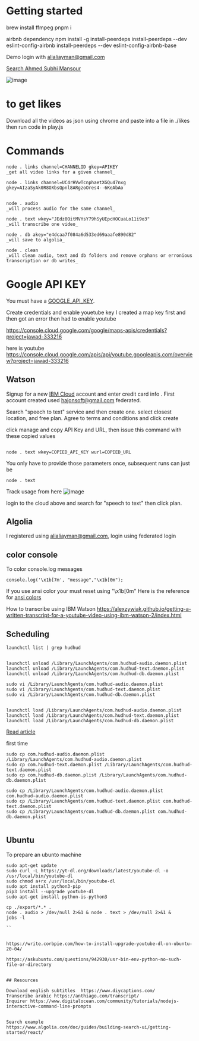 # Getting started

brew install ffmpeg
pnpm i

airbnb dependency
npm install -g install-peerdeps install-peerdeps --dev eslint-config-airbnb install-peerdeps --dev eslint-config-airbnb-base




Demo login with alialiayman@gmail.com

[Search Ahmed Subhi Mansour](www.algolia.com/interface-demos/ca4f4aab-d3a1-4c61-a74d-c1716724795b)

![image](https://user-images.githubusercontent.com/9623964/144528747-b3f2e257-c24b-47a6-a8c4-1782e739976d.png)

# to get likes

Download all the videos as json using chrome and paste into a file in ./likes
then run code in play.js


# Commands

```
node . links channel=CHANNELID gkey=APIKEY
_get all video links for a given channel_

node . links channel=UC4rHVwTcnphaetXGQu47nxg gkey=AIzaSyAk0R8OXbsQpnl8ARgzoOres4--6KeAbAo


node . audio
_will process audio for the same channel_

node . text wkey="JEdz0OitMVYsY79hSyUEpcHOCuaLo11i9o3"
_will transcribe one video_

node . db akey="e4dcaa7f084a6d533ed69aaafe890d82"
_will save to algolia_

node . clean
_will clean audio, text and db folders and remove orphans or erronious transcription or db writes_

```

# Google API KEY
You must have a [GOOGLE_API_KEY](https://developers.google.com/maps/documentation/maps-static/get-api-key).

Create credentials and enable youetube key
I created a map key first and then got an error then had to enable youtube

https://console.cloud.google.com/google/maps-apis/credentials?project=jawad-333216

here is youtube
https://console.cloud.google.com/apis/api/youtube.googleapis.com/overview?project=jawad-333216

## Watson

Signup for a new [IBM Cloud](https://www.ibm.com/cloud) account and enter credit card info . First account created used hajonsoft@gmail.com federated. 

Search "speech to text" service and then create one. select closest location, and free plan. Agree to terms and conditions and click create

click manage and copy API Key and URL, then issue this command with these copied values

```

node . text wkey=COPIED_API_KEY wurl=COPIED_URL

```

You only have to provide those parameters once, subsequent runs can just be 

```
node . text
```


Track usage from here 
![image](https://user-images.githubusercontent.com/9623964/144541201-001c0eeb-ab29-4fea-a372-7cb59a217a74.png)

login to the cloud above and search for "speech to text" then click plan.
## Algolia

I registered using alialiayman@gmail.com, login using federated login
## color console

To color console.log messages 

`console.log('\x1b[7m', "message","\x1b[0m");`

If you use ansi color your must reset using "\x1b[0m"
Here is the reference for [ansi colors](https://telepathy.freedesktop.org/doc/telepathy-glib/telepathy-glib-debug-ansi.html#TP-ANSI-RESET:CAPS) 


How to transcribe using IBM Watson
https://alexzywiak.github.io/getting-a-written-transcript-for-a-youtube-video-using-ibm-watson-2/index.html

## Scheduling

```
launchctl list | grep hudhud


launchctl unload /Library/LaunchAgents/com.hudhud-audio.daemon.plist
launchctl unload /Library/LaunchAgents/com.hudhud-text.daemon.plist
launchctl unload /Library/LaunchAgents/com.hudhud-db.daemon.plist

sudo vi /Library/LaunchAgents/com.hudhud-audio.daemon.plist
sudo vi /Library/LaunchAgents/com.hudhud-text.daemon.plist
sudo vi /Library/LaunchAgents/com.hudhud-db.daemon.plist


launchctl load /Library/LaunchAgents/com.hudhud-audio.daemon.plist
launchctl load /Library/LaunchAgents/com.hudhud-text.daemon.plist
launchctl load /Library/LaunchAgents/com.hudhud-db.daemon.plist

```

[Read article](https://betterprogramming.pub/schedule-node-js-scripts-on-your-mac-with-launchd-a7fca82fbf02)


first time

```
sudo cp com.hudhud-audio.daemon.plist /Library/LaunchAgents/com.hudhud-audio.daemon.plist
sudo cp com.hudhud-text.daemon.plist /Library/LaunchAgents/com.hudhud-text.daemon.plist
sudo cp com.hudhud-db.daemon.plist /Library/LaunchAgents/com.hudhud-db.daemon.plist

sudo cp /Library/LaunchAgents/com.hudhud-audio.daemon.plist com.hudhud-audio.daemon.plist 
sudo cp /Library/LaunchAgents/com.hudhud-text.daemon.plist com.hudhud-text.daemon.plist 
sudo cp /Library/LaunchAgents/com.hudhud-db.daemon.plist com.hudhud-db.daemon.plist 


```

## Ubuntu

To prepare an ubunto machine

```
sudo apt-get update
sudo curl -L https://yt-dl.org/downloads/latest/youtube-dl -o /usr/local/bin/youtube-dl
sudo chmod a+rx /usr/local/bin/youtube-dl
sudo apt install python3-pip
pip3 install --upgrade youtube-dl
sudo apt-get install python-is-python3

cp ./export/*.* .
node . audio > /dev/null 2>&1 & node . text > /dev/null 2>&1 &
jobs -l

``


https://write.corbpie.com/how-to-install-upgrade-youtube-dl-on-ubuntu-20-04/

https://askubuntu.com/questions/942930/usr-bin-env-python-no-such-file-or-directory


## Resources

Download english subtitles  https://www.diycaptions.com/
Transcribe arabic https://anthiago.com/transcript/
Inquirer https://www.digitalocean.com/community/tutorials/nodejs-interactive-command-line-prompts


Search example
https://www.algolia.com/doc/guides/building-search-ui/getting-started/react/


